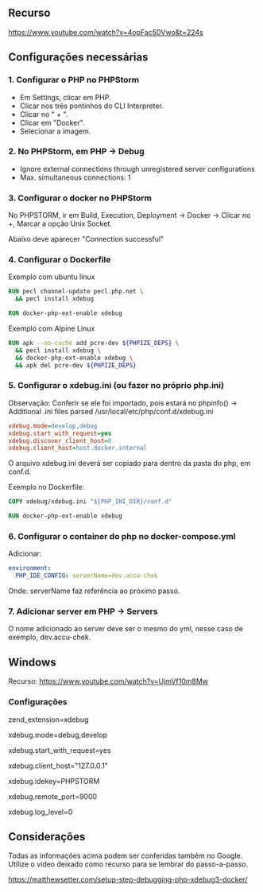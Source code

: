 ## Recurso

https://www.youtube.com/watch?v=4opFac50Vwo&t=224s

## Configurações necessárias

### 1. Configurar o PHP no PHPStorm

- Em Settings, clicar em PHP.
- Clicar nos três pontinhos do CLI Interpreter.
- Clicar no " + ".
- Clicar em "Docker".
- Selecionar a imagem.

### 2. No PHPStorm, em PHP -> Debug

- Ignore external connections through unregistered server configurations
- Max. simultaneous connections: 1

### 3. Configurar o docker no PHPStorm

No PHPSTORM, ir em Build, Execution, Deployment -> Docker -> Clicar no +, Marcar a opção Unix Socket. 

Abaixo deve aparecer "Connection successful"

### 4. Configurar o Dockerfile
Exemplo com ubuntu linux
```dockerfile
RUN pecl channel-update pecl.php.net \
  && pecl install xdebug

RUN docker-php-ext-enable xdebug
```

Exemplo com Alpine Linux
```dockerfile
RUN apk --no-cache add pcre-dev ${PHPIZE_DEPS} \
  && pecl install xdebug \
  && docker-php-ext-enable xdebug \
  && apk del pcre-dev ${PHPIZE_DEPS}
```

### 5. Configurar o xdebug.ini (ou fazer no próprio php.ini)

Observação: Conferir se ele foi importado, pois estará no phpinfo() -> Additional .ini files parsed /usr/local/etc/php/conf.d/xdebug.ini 

```ini
xdebug.mode=develop,debug
xdebug.start_with_request=yes
xdebug.discover_client_host=0
xdebug.client_host=host.docker.internal
```

O arquivo xdebug.ini deverá ser copiado para dentro da pasta do php, em conf.d.

Exemplo no Dockerfile:
```dockerfile
COPY xdebug/xdebug.ini "${PHP_INI_DIR}/conf.d"

RUN docker-php-ext-enable xdebug
```

### 6. Configurar o container do php no docker-compose.yml

Adicionar:
```yml
environment:
  PHP_IDE_CONFIG: serverName=dev.accu-chek
```
Onde: serverName faz referência ao próximo passo.

### 7. Adicionar server em PHP -> Servers
O nome adicionado ao server deve ser o mesmo do yml, nesse caso de exemplo, dev.accu-chek.

## Windows
Recurso: https://www.youtube.com/watch?v=UjmVf10m8Mw

### Configurações
zend_extension=xdebug

xdebug.mode=debug,develop

xdebug.start_with_request=yes

xdebug.client_host="127.0.0.1"

xdebug.idekey=PHPSTORM

xdebug.remote_port=9000

xdebug.log_level=0
## Considerações

Todas as informações acima podem ser conferidas também no Google. Utilize o vídeo deixado como recurso para se lembrar do passo-a-passo.

https://matthewsetter.com/setup-step-debugging-php-xdebug3-docker/
